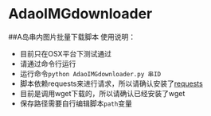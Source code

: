 # AdaoIMGdownloader
##A岛串内图片批量下载脚本
使用说明：

* 目前只在OSX平台下测试通过
* 请通过命令行运行
* 运行命令`python AdaoIMGdownloader.py 串ID`
* 脚本依赖requests来进行请求，所以请确认安装了[requests](http://docs.python-requests.org/en/latest/user/install/#install)
* 目前是调用wget下载的，所以请确认已经安装了wget
* 保存路径需要自行编辑脚本`path`变量
